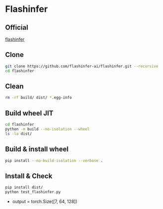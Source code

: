 # Flashinfer

## Official

[flashinfer](https://docs.flashinfer.ai/installation.html)

## Clone

```bash
git clone https://github.com/flashinfer-ai/flashinfer.git --recursive
cd flashinfer
```

## Clean

```bash
rm -rf build/ dist/ *.egg-info
```

## Build wheel JIT

```bash
cd flashinfer
python -m build --no-isolation --wheel
ls -la dist/
```

## Build & install wheel

```bash
pip install --no-build-isolation --verbose .
```

## Install & Check

```bash
pip install dist/
python test_flashinfer.py
```

- output = torch.Size([7, 64, 128])
